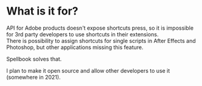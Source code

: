 # What is it for?

API for Adobe products doesn't expose shortcuts press, so it is impossible for 3rd party developers to use shortcuts in their extensions.  
There is possibility to assign shortcuts for single scripts in After Effects and Photoshop, but other applications missing this feature.

Spellbook solves that.

I plan to make it open source and allow other developers to use it \(somewhere in 2021\).



